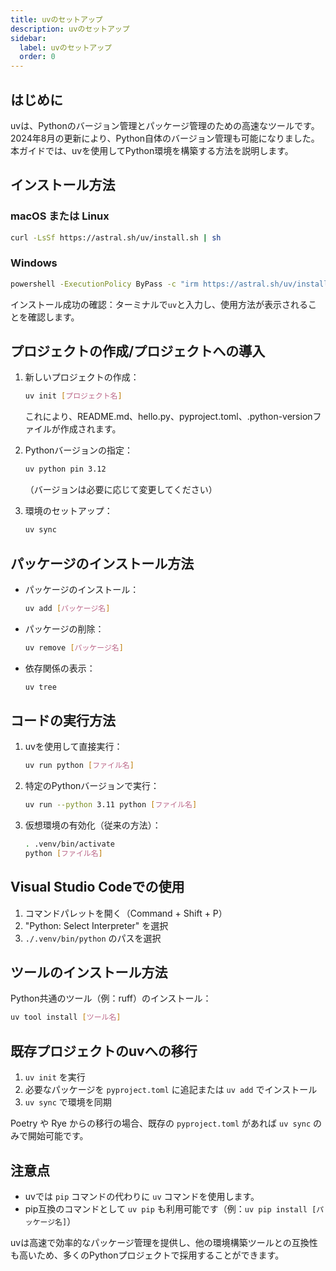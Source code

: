 ```yaml
---
title: uvのセットアップ
description: uvのセットアップ
sidebar:
  label: uvのセットアップ
  order: 0
---
```


## はじめに

uvは、Pythonのバージョン管理とパッケージ管理のための高速なツールです。2024年8月の更新により、Python自体のバージョン管理も可能になりました。本ガイドでは、uvを使用してPython環境を構築する方法を説明します。

## インストール方法

### macOS または Linux

```bash
curl -LsSf https://astral.sh/uv/install.sh | sh
```

### Windows

```bash
powershell -ExecutionPolicy ByPass -c "irm https://astral.sh/uv/install.ps1 | iex"
```

インストール成功の確認：ターミナルで`uv`と入力し、使用方法が表示されることを確認します。

## プロジェクトの作成/プロジェクトへの導入

1. 新しいプロジェクトの作成：

   ```bash
   uv init [プロジェクト名]
   ```

   これにより、README.md、hello.py、pyproject.toml、.python-versionファイルが作成されます。

2. Pythonバージョンの指定：

   ```bash
   uv python pin 3.12
   ```

   （バージョンは必要に応じて変更してください）

3. 環境のセットアップ：

   ```bash
   uv sync
   ```

## パッケージのインストール方法

- パッケージのインストール：

  ```bash
  uv add [パッケージ名]
  ```

- パッケージの削除：

  ```bash
  uv remove [パッケージ名]
  ```

- 依存関係の表示：

  ```bash
  uv tree
  ```

## コードの実行方法

1. uvを使用して直接実行：

   ```bash
   uv run python [ファイル名]
   ```

2. 特定のPythonバージョンで実行：

   ```bash
   uv run --python 3.11 python [ファイル名]
   ```

3. 仮想環境の有効化（従来の方法）：

   ```bash
   . .venv/bin/activate
   python [ファイル名]
   ```

## Visual Studio Codeでの使用

1. コマンドパレットを開く（Command + Shift + P）
2. "Python: Select Interpreter" を選択
3. `./.venv/bin/python` のパスを選択

## ツールのインストール方法

Python共通のツール（例：ruff）のインストール：

```bash
uv tool install [ツール名]
```

## 既存プロジェクトのuvへの移行

1. `uv init` を実行
2. 必要なパッケージを `pyproject.toml` に追記または `uv add` でインストール
3. `uv sync` で環境を同期

Poetry や Rye からの移行の場合、既存の `pyproject.toml` があれば `uv sync` のみで開始可能です。

## 注意点

- uvでは `pip` コマンドの代わりに `uv` コマンドを使用します。
- pip互換のコマンドとして `uv pip` も利用可能です（例：`uv pip install [パッケージ名]`）

uvは高速で効率的なパッケージ管理を提供し、他の環境構築ツールとの互換性も高いため、多くのPythonプロジェクトで採用することができます。
